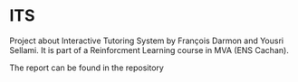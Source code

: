 # ITS

Project about Interactive Tutoring System by François Darmon and Yousri Sellami. It is part of a Reinforcment Learning course in MVA (ENS Cachan).

The report can be found in the repository
